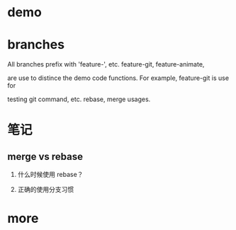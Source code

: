 # demo

# branches

All branches prefix with 'feature-', etc. feature-git, feature-animate,

are use to distince the demo code functions. For example, feature-git is use for

testing git command, etc. rebase, merge usages.

# 笔记

## merge vs rebase

1. 什么时候使用 rebase？

2. 正确的使用分支习惯



# more
 
